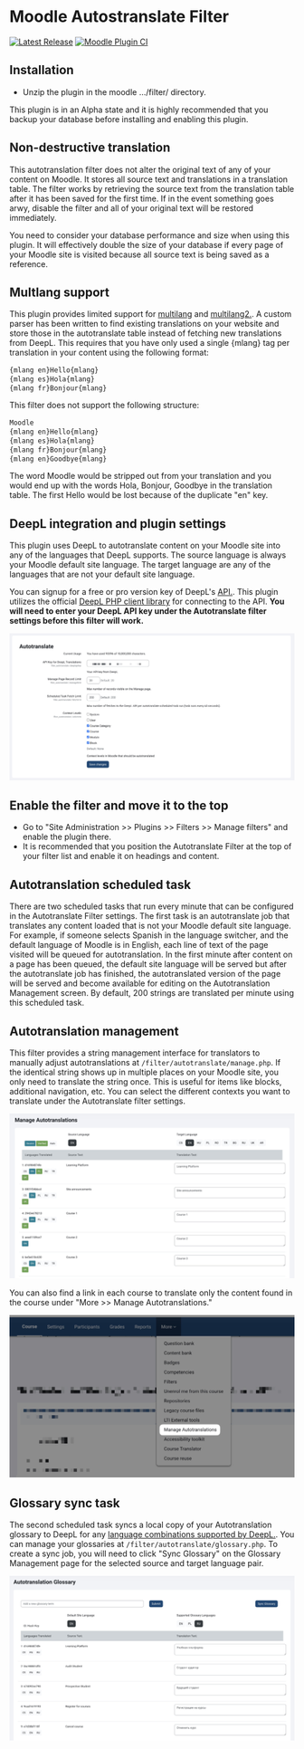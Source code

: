 # Moodle Autostranslate Filter

[![Latest Release](https://img.shields.io/github/v/release/jamfire/moodle-filter_autotranslate)](https://github.com/jamfire/moodle-filter_autotranslate/releases)
[![Moodle Plugin CI](https://github.com/jamfire/moodle-filter_autotranslate/actions/workflows/moodle-ci.yml/badge.svg)](https://github.com/jamfire/moodle-filter_autotranslate/actions/workflows/moodle-ci.yml)

## Installation

-   Unzip the plugin in the moodle .../filter/ directory.

This plugin is in an Alpha state and it is highly recommended that you backup your database before installing and enabling this plugin.

## Non-destructive translation

This autotranslation filter does not alter the original text of any of your content on Moodle. It stores all source text and translations in a translation table. The filter works by retrieving the source text from the translation table after it has been saved for the first time. If in the event something goes arwy, disable the filter and all of your original text will be restored immediately.

You need to consider your database performance and size when using this plugin. It will effectively double the size of your database if every page of your Moodle site is visited because all source text is being saved as a reference.

## Multlang support

This plugin provides limited support for [multilang](https://docs.moodle.org/403/en/Multi-language_content_filter) and [multilang2.](https://moodle.org/plugins/filter_multilang2). A custom parser has been written to find existing translations on your website and store those in the autotranslate table instead of fetching new translations from DeepL. This requires that you have only used a single {mlang} tag per translation in your content using the following format:

```
{mlang en}Hello{mlang}
{mlang es}Hola{mlang}
{mlang fr}Bonjour{mlang}
```

This filter does not support the following structure:

```
Moodle
{mlang en}Hello{mlang}
{mlang es}Hola{mlang}
{mlang fr}Bonjour{mlang}
{mlang en}Goodbye{mlang}
```

The word Moodle would be stripped out from your translation and you would end up with the words Hola, Bonjour, Goodbye in the translation table. The first Hello would be lost because of the duplicate "en" key.

## DeepL integration and plugin settings

This plugin uses DeepL to autotranslate content on your Moodle site into any of the languages that DeepL supports. The source language is always your Moodle default site language. The target language are any of the languages that are not your default site language.

You can signup for a free or pro version key of DeepL's [API.](https://www.deepl.com/pro-api). This plugin utilizes the official [DeepL PHP client library](https://github.com/DeepLcom/deepl-php) for connecting to the API. **You will need to enter your DeepL API key under the Autotranslate filter settings before this filter will work.**

![Autotranslate Settings](docs/settings.jpg)

## Enable the filter and move it to the top

-   Go to "Site Administration &gt;&gt; Plugins &gt;&gt; Filters &gt;&gt; Manage filters" and enable the plugin there.
-   It is recommended that you position the Autotranslate Filter at the top of your filter list and enable it on headings and content.

## Autotranslation scheduled task

There are two scheduled tasks that run every minute that can be configured in the Autotranslate Filter settings. The first task is an autotranslate job that translates any content loaded that is not your Moodle default site language. For example, if someone selects Spanish in the language switcher, and the default language of Moodle is in English, each line of text of the page visited will be queued for autotranslation. In the first minute after content on a page has been queued, the default site language will be served but after the autotranslate job has finished, the autotranslated version of the page will be served and become available for editing on the Autotranslation Management screen. By default, 200 strings are translated per minute using this scheduled task.

## Autotranslation management

This filter provides a string management interface for translators to manually adjust autotranslations at `/filter/autotranslate/manage.php`. If the identical string shows up in multiple places on your Moodle site, you only need to translate the string once. This is useful for items like blocks, additional navigation, etc. You can select the different contexts you want to translate under the Autotranslate filter settings.

![Manage Page](docs/manage.jpg)

You can also find a link in each course to translate only the content found in the course under "More &gt;&gt; Manage Autotranslations."

![Manage from Course](docs/course.jpg)

## Glossary sync task

The second scheduled task syncs a local copy of your Autotranslation glossary to DeepL for any [language combinations supported by DeepL.](https://www.deepl.com/docs-api/glossaries). You can manage your glossaries at `/filter/autotranslate/glossary.php`. To create a sync job, you will need to click "Sync Glossary" on the Glossary Management page for the selected source and target language pair.

![Glossary Page](docs/glossary.jpg)
